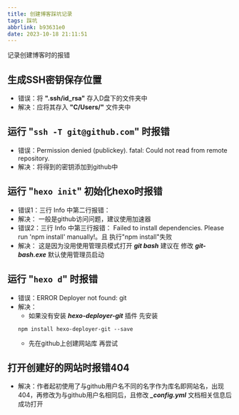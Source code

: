 ```yaml
---
title: 创建博客踩坑记录
tags: 踩坑
abbrlink: b93631e0
date: 2023-10-18 21:11:51
---
```

记录创建博客时的报错
<!-- more -->
## 生成SSH密钥保存位置
- 错误：将 **".ssh/id_rsa"** 存入D盘下的文件夹中
- 解决：应将其存入 **"C/Users/"** 文件夹中

## 运行 "`ssh -T git@github.com`" 时报错    
- 错误：Permission denied (publickey). fatal: Could not read from remote repository. 
- 解决：将得到的密钥添加到github中

## 运行 "`hexo init`" 初始化hexo时报错
- 错误1：三行 Info 中第二行报错：
- 解决： 一般是github访问问题，建议使用加速器
- 错误2：三行 Info 中第三行报错：
    Failed to install dependencies. Please run 'npm install' manually!。且 执行"npm install"失败
- 解决： 这是因为没用使用管理员模式打开 ***git bash*** 建议在 修改 ***git-bash.exe*** 默认使用管理员启动 

## 运行 "`hexo d`" 时报错 
- 错误：ERROR Deployer not found: git
- 解决：
    - 如果没有安装 ***hexo-deployer-git*** 插件 先安装
    ```shell
    npm install hexo-deployer-git --save
    ```
    - 先在github上创建网站库 再尝试

## 打开创建好的网站时报错404
- 解决：作者起初使用了与github用户名不同的名字作为库名即网站名，出现404，再修改为与github用户名相同后，且修改 ***_config.yml*** 文档相关信息后成功打开